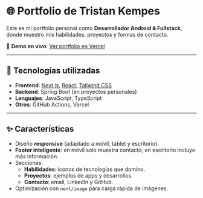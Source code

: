 # 🌐 Portfolio de Tristan Kempes

Este es mi portfolio personal como **Desarrollador Android & Fullstack**, donde muestro mis habilidades, proyectos y formas de contacto.

🔗 **Demo en vivo**: [Ver portfolio en Vercel](portfolio-web-rho-rust.vercel.app)

---

## 🚀 Tecnologías utilizadas
- **Frontend**: [Next.js](https://nextjs.org/), [React](https://react.dev/), [Tailwind CSS](https://tailwindcss.com/)
- **Backend**: Spring Boot (en proyectos personales)
- **Lenguajes**: JavaScript, TypeScript
- **Otros**: GitHub Actions, Vercel

---

## ✨ Características
- Diseño **responsive** (adaptado a móvil, tablet y escritorio).
- **Footer inteligente**: en móvil solo muestra contacto, en escritorio incluye más información.
- Secciones:
  - **Habilidades**: iconos de tecnologías que domino.
  - **Proyectos**: ejemplos de apps y desarrollos.
  - **Contacto**: email, LinkedIn y GitHub.
- Optimización con `next/image` para carga rápida de imágenes.
